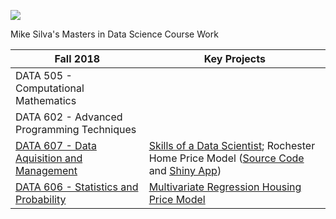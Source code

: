 ![](https://sps.cuny.edu/sites/all/themes/cuny/assets/img/header_logo.png)

Mike Silva's Masters in Data Science Course Work

| Fall 2018 | Key Projects |
| --------- | ------------ |
| DATA 505 - Computational Mathematics |              |
| DATA 602 - Advanced Programming Techniques |              |
| [DATA 607 - Data Aquisition and Management](https://github.com/mikeasilva/CUNY-SPS/tree/master/DATA607) | [Skills of a Data Scientist](https://github.com/mikeasilva/data-scientist-skills);   Rochester Home Price Model ([Source Code](https://github.com/mikeasilva/CUNY-SPS/tree/master/DATA607/Final-Project) and [Shiny App](https://mikesilva.shinyapps.io/Rochester-Housing-Sale-Price/)) |
| [DATA 606 - Statistics and Probability](https://github.com/mikeasilva/CUNY-SPS/tree/master/DATA606) | [Multivariate Regression Housing Price Model](https://rpubs.com/mikesilva/DATA-606-Final-Project) |